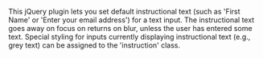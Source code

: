 This jQuery plugin lets you set default instructional text (such as 'First Name'
or 'Enter your email address') for a text input.  The instructional text goes
away on focus on returns on blur, unless the user has entered some text.
Special styling for inputs currently displaying instructional text (e.g., grey
text) can be assigned to the 'instruction' class.
